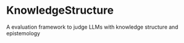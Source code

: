 # KnowledgeStructure
A evaluation framework to judge LLMs with knowledge structure  and epistemology
